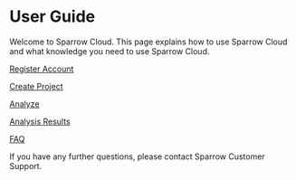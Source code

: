 # User Guide

Welcome to Sparrow Cloud. This page explains how to use Sparrow Cloud and what knowledge you need to use Sparrow Cloud.

[Register Account](Register)

[Create Project](Create-Project)

[Analyze](Analyze)

[Analysis Results](Analysis-Results)

[FAQ](FAQ.md)

If you have any further questions, please contact Sparrow Customer Support.
